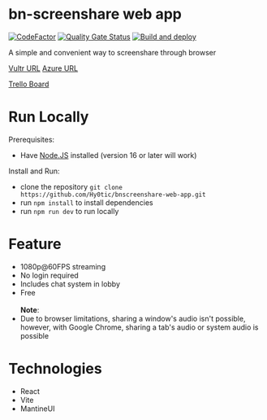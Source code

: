 # bn-screenshare web app
[![CodeFactor](https://www.codefactor.io/repository/github/hy0tic/bnscreenshare-web-app/badge)](https://www.codefactor.io/repository/github/hy0tic/bnscreenshare-web-app)
[![Quality Gate Status](https://sonarcloud.io/api/project_badges/measure?project=Hy0tic_bnscreenshare-web-app&metric=alert_status)](https://sonarcloud.io/summary/new_code?id=Hy0tic_bnscreenshare-web-app)
[![Build and deploy](https://github.com/Hy0tic/bnscreenshare-web-app/actions/workflows/azure-static-web-apps-thankful-bush-0e0949c0f.yml/badge.svg)](https://github.com//Hy0tic/bnscreenshare-web-app/actions/workflows/azure-static-web-apps-thankful-bush-0e0949c0f.yml) 

A simple and convenient way to screenshare through browser

[Vultr URL](https://bnscreenshare.bnlabsolutions.net/)
[Azure URL](https://thankful-bush-0e0949c0f.3.azurestaticapps.net/)

[Trello Board](https://trello.com/b/1A3sIg41/bnscreenshare)
# Run Locally
Prerequisites:
* Have [Node.JS](https://nodejs.org/en) installed (version 16 or later will work)

Install and Run:
* clone the repository `git clone https://github.com/Hy0tic/bnscreenshare-web-app.git`
* run `npm install` to install dependencies
* run `npm run dev` to run locally

# Feature
* 1080p@60FPS streaming
* No login required
* Includes chat system in lobby
* Free
\
\
 **Note**: 
* Due to browser limitations, sharing a window's audio isn't possible, however, with Google Chrome, sharing a tab's audio or system audio is possible

# Technologies
* React
* Vite
* MantineUI
